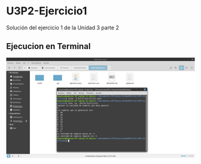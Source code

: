 # U3P2-Ejercicio1
Solución del ejercicio 1 de la Unidad 3 parte 2

## Ejecucion en Terminal

![Terminal](img.png)